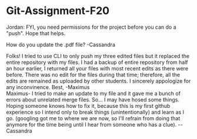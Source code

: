 # Git-Assignment-F20

Jordan: FYI, you need permissions for the project before you can do a "push". Hope that helps.

How do you update the .pdf file? -Cassandra


Folks! I tried to use CLI to only push my three edited files but it replaced the entire repository with my files. I had a backup of entire repository from half an hour earlier, I returned all your files with most recent edits as there were before. There was no edit for the files during that time; therefore, all the edits are remained as uploaded by other students. I sincerely appologize for any inconvinence. Best, -Maximus  
Maximus- I tried to make an update to my file and it gave me a bunch of errors about unrelated merge files.  So... I may have hosed some things.  Hoping someone knows how to fix it, because this is my first github experience so I intend only to break things (unintentionally) and learn as I go. (googling got me to where we are now, so I'll refrain from doing that anymore for the time being until I hear from someone who has a clue).  --Cassandra
